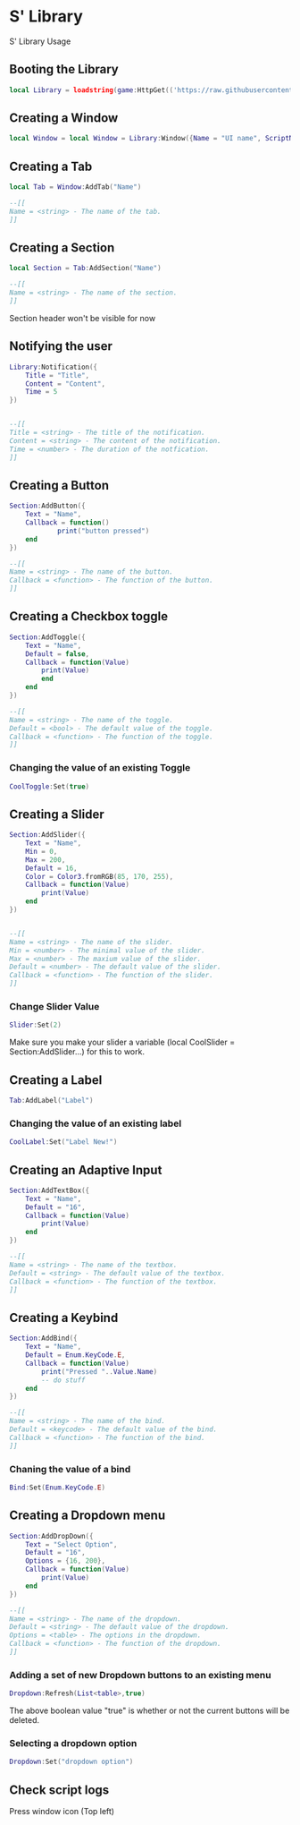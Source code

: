 # S' Library
S' Library Usage

## Booting the Library
```lua
local Library = loadstring(game:HttpGet(('https://raw.githubusercontent.com/Player788/luau1/main/source.lua')))()
```

## Creating a Window
```lua
local Window = local Window = Library:Window({Name = "UI name", ScriptName = "Script name", Icon = "rbxassetid://YourIconId", Hotkey = {"Semicolon", false}, Save = true, SaveFolderName = "Test2"})
```

## Creating a Tab
```lua
local Tab = Window:AddTab("Name")

--[[
Name = <string> - The name of the tab.
]]
```

## Creating a Section
```lua
local Section = Tab:AddSection("Name")

--[[
Name = <string> - The name of the section.
]]
```
Section header won't be visible for now

## Notifying the user
```lua
Library:Notification({
	Title = "Title",
	Content = "Content",
	Time = 5
})


--[[
Title = <string> - The title of the notification.
Content = <string> - The content of the notification.
Time = <number> - The duration of the notfication.
]]
```



## Creating a Button
```lua
Section:AddButton({
	Text = "Name",
	Callback = function()
      		print("button pressed")
  	end    
})

--[[
Name = <string> - The name of the button.
Callback = <function> - The function of the button.
]]
```


## Creating a Checkbox toggle
```lua
Section:AddToggle({
	Text = "Name",
	Default = false,
	Callback = function(Value)
		print(Value)
		end
	end
})

--[[
Name = <string> - The name of the toggle.
Default = <bool> - The default value of the toggle.
Callback = <function> - The function of the toggle.
]]
```

### Changing the value of an existing Toggle
```lua
CoolToggle:Set(true)
```

## Creating a Slider
```lua
Section:AddSlider({
	Text = "Name",
	Min = 0,
	Max = 200,
	Default = 16,
	Color = Color3.fromRGB(85, 170, 255),
	Callback = function(Value)
		print(Value)
	end
})


--[[
Name = <string> - The name of the slider.
Min = <number> - The minimal value of the slider.
Max = <number> - The maxium value of the slider.
Default = <number> - The default value of the slider.
Callback = <function> - The function of the slider.
]]
```

### Change Slider Value
```lua
Slider:Set(2)
```
Make sure you make your slider a variable (local CoolSlider = Section:AddSlider...) for this to work.


## Creating a Label
```lua
Tab:AddLabel("Label")
```

### Changing the value of an existing label
```lua
CoolLabel:Set("Label New!")
```


## Creating an Adaptive Input
```lua
Section:AddTextBox({
	Text = "Name",
	Default = "16",
	Callback = function(Value)
		print(Value)
	end
})

--[[
Name = <string> - The name of the textbox.
Default = <string> - The default value of the textbox.
Callback = <function> - The function of the textbox.
]]
```


## Creating a Keybind
```lua
Section:AddBind({
	Text = "Name",
	Default = Enum.KeyCode.E,
	Callback = function(Value)
		print("Pressed "..Value.Name)
		-- do stuff
	end    
})

--[[
Name = <string> - The name of the bind.
Default = <keycode> - The default value of the bind.
Callback = <function> - The function of the bind.
]]
```

### Chaning the value of a bind
```lua
Bind:Set(Enum.KeyCode.E)
```


## Creating a Dropdown menu
```lua
Section:AddDropDown({
	Text = "Select Option",
	Default = "16",
	Options = {16, 200},
	Callback = function(Value)
		print(Value)
	end
})

--[[
Name = <string> - The name of the dropdown.
Default = <string> - The default value of the dropdown.
Options = <table> - The options in the dropdown.
Callback = <function> - The function of the dropdown.
]]
```

### Adding a set of new Dropdown buttons to an existing menu
```lua
Dropdown:Refresh(List<table>,true)
```

The above boolean value "true" is whether or not the current buttons will be deleted.
### Selecting a dropdown option
```lua
Dropdown:Set("dropdown option")
```

## Check script logs
Press window icon (Top left)
